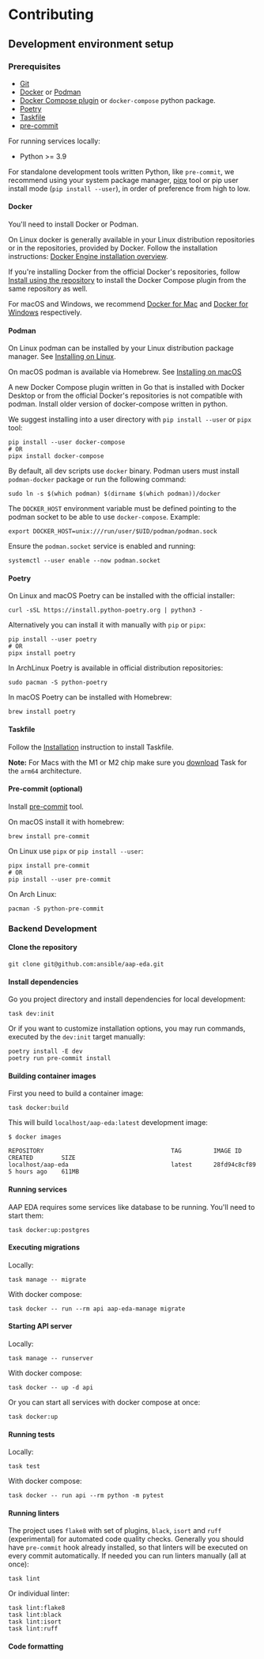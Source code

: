 # Contributing

## Development environment setup

### Prerequisites

* [Git](https://git-scm.com/)
* [Docker](https://www.docker.com/) or [Podman](https://podman.io/)
* [Docker Compose plugin](https://docs.docker.com/compose/) or `docker-compose` python package.
* [Poetry](https://python-poetry.org/)
* [Taskfile](https://taskfile.dev/)
* [pre-commit](https://pre-commit.com/)

For running services locally:
* Python >= 3.9

For standalone development tools written Python, like `pre-commit`,
we recommend using your system package manager,
[pipx](https://pypa.github.io/pipx/) tool or pip user install mode (`pip install --user`),
in order of preference from high to low.

#### Docker

You'll need to install Docker or Podman.

On Linux docker is generally available in your Linux distribution repositories or in 
the repositories, provided by Docker. Follow the installation instructions:
[Docker Engine installation overview](https://docs.docker.com/engine/install/).

If you're installing Docker from the official Docker's repositories, follow
[Install using the repository](https://docs.docker.com/compose/install/linux/#install-using-the-repository)
to install the Docker Compose plugin from the same repository as well.

For macOS and Windows, we recommend [Docker for Mac](https://www.docker.com/docker-mac)
and [Docker for Windows](https://www.docker.com/docker-windows) respectively.

#### Podman

On Linux podman can be installed by your Linux distribution package manager.
See [Installing on Linux](https://podman.io/getting-started/installation#installing-on-linux).

On macOS podman is available via Homebrew. 
See [Installing on macOS](https://podman.io/getting-started/installation#macos)

A new Docker Compose plugin written in Go that is installed with Docker Desktop or
from the official Docker's repositories is not compatible with podman. 
Install older version of docker-compose written in python.

We suggest installing into a user directory with `pip install --user` or `pipx` tool:

```shell
pip install --user docker-compose
# OR
pipx install docker-compose
```

By default, all dev scripts use `docker` binary. 
Podman users must install `podman-docker` package or run the following command:

```shell
sudo ln -s $(which podman) $(dirname $(which podman))/docker
```
      
The `DOCKER_HOST` environment variable must be defined pointing 
to the podman socket to be able to use `docker-compose`. Example:

```shell
export DOCKER_HOST=unix:///run/user/$UID/podman/podman.sock
```

Ensure the `podman.socket` service is enabled and running:
```shell
systemctl --user enable --now podman.socket
```

#### Poetry

On Linux and macOS Poetry can be installed with the official installer:

```shell
curl -sSL https://install.python-poetry.org | python3 -
```

Alternatively you can install it with manually with `pip` or `pipx`:

```shell
pip install --user poetry
# OR
pipx install poetry
```

In ArchLinux Poetry is available in official distribution repositories:

```shell
sudo pacman -S python-poetry 
```

In macOS Poetry can be installed with Homebrew:

```shell
brew install poetry
```

#### Taskfile

Follow the [Installation](https://taskfile.dev/installation/) instruction to install Taskfile.

**Note:** For Macs with the M1 or M2 chip make sure you 
[download](https://github.com/go-task/task/releases) Task for the `arm64` architecture.

#### Pre-commit (optional)

Install [pre-commit](https://pre-commit.com/) tool.

On macOS install it with homebrew:

```shell
brew install pre-commit
```

On Linux use `pipx` or `pip install --user`:

```shell
pipx install pre-commit
# OR
pip install --user pre-commit
```

On Arch Linux:
```shell
pacman -S python-pre-commit
```

### Backend Development

#### Clone the repository

```shell
git clone git@github.com:ansible/aap-eda.git
```

#### Install dependencies

Go you project directory and install dependencies for local development:

```shell
task dev:init 
```

Or if you want to customize installation options, you may run commands, executed by the `dev:init`
target manually:

```shell
poetry install -E dev
poetry run pre-commit install
```

#### Building container images

First you need to build a container image:

```shell
task docker:build
```

This will build `localhost/aap-eda:latest` development image:

```shell
$ docker images

REPOSITORY                                    TAG         IMAGE ID       CREATED        SIZE
localhost/aap-eda                             latest      28fd94c8cf89   5 hours ago    611MB
```

#### Running services

AAP EDA requires some services like database to be running. You'll need to start them:

```shell
task docker:up:postgres
```

#### Executing migrations

Locally:

```task
task manage -- migrate
```

With docker compose:

```shell
task docker -- run --rm api aap-eda-manage migrate
```

#### Starting API server

Locally:

```task
task manage -- runserver
```

With docker compose:

```shell
task docker -- up -d api
```

Or you can start all services with docker compose at once:

```shell
task docker:up
```

#### Running tests

Locally:

```
task test
```

With docker compose:

```shell
task docker -- run api --rm python -m pytest 
```

#### Running linters

The project uses `flake8` with set of plugins, `black`, `isort` and `ruff` (experimental)
for automated code quality checks. Generally you should have `pre-commit` hook already installed,
so that linters will be executed on every commit automatically.
If needed you can run linters manually (all at once):

```shell
task lint
```

Or individual linter:
```shell
task lint:flake8
task lint:black
task lint:isort
task lint:ruff
```

#### Code formatting